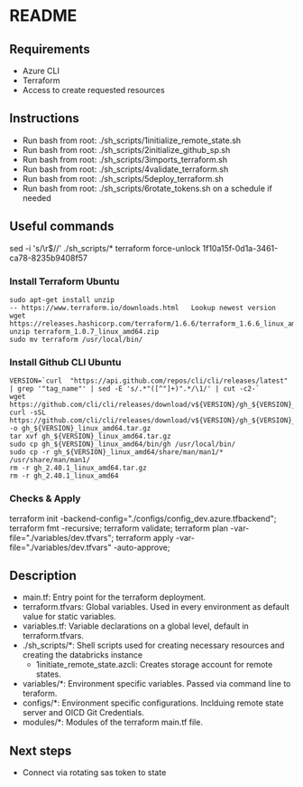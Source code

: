 # README

## Requirements

- Azure CLI
- Terraform
- Access to create requested resources

## Instructions

- Run bash from root: ./sh_scripts/1initialize_remote_state.sh
- Run bash from root: ./sh_scripts/2initialize_github_sp.sh
- Run bash from root: ./sh_scripts/3imports_terraform.sh
- Run bash from root: ./sh_scripts/4validate_terraform.sh
- Run bash from root: ./sh_scripts/5deploy_terraform.sh
- Run bash from root: ./sh_scripts/6rotate_tokens.sh on a schedule if needed

## Useful commands

sed -i 's/\r$//' ./sh_scripts/*
terraform force-unlock 1f10a15f-0d1a-3461-ca78-8235b9408f57

### Install Terraform Ubuntu

```console
sudo apt-get install unzip
-- https://www.terraform.io/downloads.html   Lookup newest version
wget https://releases.hashicorp.com/terraform/1.6.6/terraform_1.6.6_linux_amd64.zip
unzip terraform_1.0.7_linux_amd64.zip
sudo mv terraform /usr/local/bin/
```

### Install Github CLI Ubuntu

```console
VERSION=`curl  "https://api.github.com/repos/cli/cli/releases/latest" | grep '"tag_name"' | sed -E 's/.*"([^"]+)".*/\1/' | cut -c2-`
wget https://github.com/cli/cli/releases/download/v${VERSION}/gh_${VERSION}_linux_amd64.tar.gz
curl -sSL https://github.com/cli/cli/releases/download/v${VERSION}/gh_${VERSION}_linux_amd64.tar.gz -o gh_${VERSION}_linux_amd64.tar.gz
tar xvf gh_${VERSION}_linux_amd64.tar.gz
sudo cp gh_${VERSION}_linux_amd64/bin/gh /usr/local/bin/
sudo cp -r gh_${VERSION}_linux_amd64/share/man/man1/* /usr/share/man/man1/
rm -r gh_2.40.1_linux_amd64.tar.gz
rm -r gh_2.40.1_linux_amd64
```

### Checks & Apply

terraform init -backend-config="./configs/config_dev.azure.tfbackend";
terraform fmt -recursive;
terraform validate;
terraform plan -var-file="./variables/dev.tfvars";
terraform apply -var-file="./variables/dev.tfvars" -auto-approve;

## Description

- main.tf: Entry point for the terraform deployment.
- terraform.tfvars: Global variables. Used in every environment as default value for static variables.
- variables.tf: Variable declarations on a global level, default in terraform.tfvars.
- ./sh_scripts/*: Shell scripts used for creating necessary resources and creating the databricks instance
  - 1initiate_remote_state.azcli: Creates storage account for remote states.
- variables/*: Environment specific variables. Passed via command line to teraform.
- configs/*: Environment specific configurations. Inclduing remote state server and OICD Git Credentials.
- modules/*: Modules of the terraform main.tf file.

## Next steps

- Connect via rotating sas token to state
